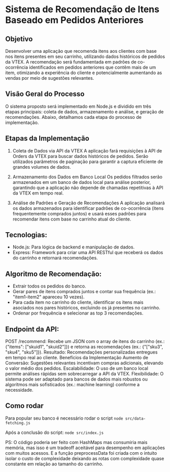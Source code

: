 # Sistema de Recomendação de Itens Baseado em Pedidos Anteriores

## Objetivo

Desenvolver uma aplicação que recomenda itens aos clientes com base nos itens presentes em seu carrinho, utilizando dados históricos de pedidos da VTEX. A recomendação será fundamentada em padrões de co-ocorrência identificados em pedidos anteriores que contêm mais de um item, otimizando a experiência do cliente e potencialmente aumentando as vendas por meio de sugestões relevantes.

## Visão Geral do Processo

O sistema proposto será implementado em Node.js e dividido em três etapas principais: coleta de dados, armazenamento e análise, e geração de recomendações. Abaixo, detalhamos cada etapa do processo de implementação.

## Etapas da Implementação

1. Coleta de Dados via API da VTEX
A aplicação fará requisições à API de Orders da VTEX para buscar dados históricos de pedidos. Serão utilizados parâmetros de paginação para garantir a captura eficiente de grandes volumes de dados.


2. Armazenamento dos Dados em Banco Local
Os pedidos filtrados serão armazenados em um banco de dados local para análise posterior, garantindo que a aplicação não depende de chamadas repetitivas à API da VTEX em tempo real.
   
4. Análise de Padrões e Geração de Recomendações
A aplicação analisará os dados armazenados para identificar padrões de co-ocorrência (itens frequentemente comprados juntos) e usará esses padrões para recomendar itens com base no carrinho atual do cliente.

## Tecnologias:

- Node.js: Para lógica de backend e manipulação de dados.
- Express: Framework para criar uma API RESTful que receberá os dados do carrinho e retornará recomendações.

## Algoritmo de Recomendação:

- Extrair todos os pedidos do banco.
- Gerar pares de itens comprados juntos e contar sua frequência (ex.: "item1-item2" apareceu 10 vezes).
- Para cada item no carrinho do cliente, identificar os itens mais asociados nos pares históricos, excluindo os já presentes no carrinho.
- Ordenar por frequência e selecionar as top 3 recomendações.

## Endpoint da API:

POST /recommend: Recebe um JSON com o array de itens do carrinho (ex.: {"items": ["skuid1", "skuid2"]}) e retorna as recomendações (ex.: {"["sku3", "sku4", "sku5"]}).
Resultado: Recomendações personalizadas entregues em tempo real ao cliente.
Benefícios da Implementação
Aumento de Conversão: Sugestões relevantes incentivam compras adicionais, elevando o valor médio dos pedidos.
Escalabilidade: O uso de um banco local permite análises rápidas sem sobrecarregar a API da VTEX.
Flexibilidade: O sistema pode ser adaptado para bancos de dados mais robustos ou algoritmos mais sofisticados (ex.: machine learning) conforme a necessidade.

## Como rodar

Para popular seu banco é necessário rodar o script `node src/data-fetching.js`

Após a conclusão do script: `node src/index.js`

PS: O código poderia ser feito com HashMaps mas consumiria mais memória, mas isso é um tradeoff aceitável para desempenho em aplicações com muitos acessos. E a função preprocessData foi criada com o intuito isolar o custo de complexidade deixando as rotas com complexidade quase constante em relação ao tamanho do carrinho.
